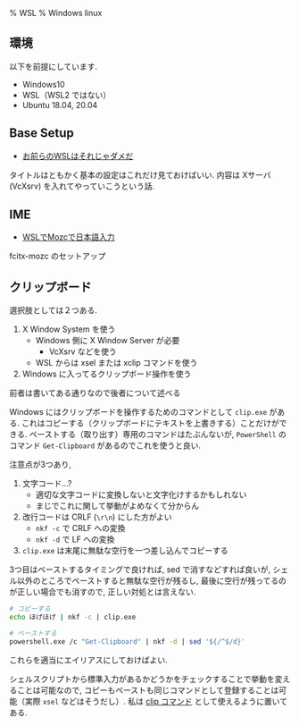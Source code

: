 % WSL
% Windows linux

## 環境

以下を前提にしています.

- Windows10
- WSL（WSL2 ではない）
- Ubuntu 18.04, 20.04

## Base Setup

- [お前らのWSLはそれじゃダメだ](https://xztaityozx.hatenablog.com/entry/2017/12/01/001544)

タイトルはともかく基本の設定はこれだけ見ておけばいい.
内容は Xサーバ (VcXsrv) を入れてやっていこうという話.

## IME

- [WSLでMozcで日本語入力](https://qiita.com/maromaro3721/items/be8ce6e3cec4cbcdac00)

fcitx-mozc のセットアップ

## クリップボード

選択肢としては２つある.

1. X Window System を使う
    - Windows 側に X Window Server が必要
        - VcXsrv などを使う
    - WSL からは xsel または xclip コマンドを使う
2. Windows に入ってるクリップボード操作を使う

前者は書いてある通りなので後者について述べる

Windows にはクリップボードを操作するためのコマンドとして `clip.exe` がある.
これはコピーする（クリップボードにテキストを上書きする）ことだけができる.
ペーストする（取り出す）専用のコマンドはたぶんないが, `PowerShell` のコマンド `Get-Clipboard` があるのでこれを使うと良い.

注意点が3つあり,

1. 文字コード...?
    - 適切な文字コードに変換しないと文字化けするかもしれない
    - まじでこれに関して挙動がよめなくて分からん
2. 改行コードは CRLF (`\r\n`) にした方がよい
    - `nkf -c` で CRLF への変換
    - `nkf -d` で LF への変換
3. `clip.exe` は末尾に無駄な空行を一つ差し込んでコピーする

3つ目はペーストするタイミングで良ければ, sed で消すなどすれば良いが,
シェル以外のところでペーストすると無駄な空行が残るし,
最後に空行が残ってるのが正しい場合でも消すので, 正しい対処とは言えない.

```bash
# コピーする
echo ほげほげ | nkf -c | clip.exe

# ペーストする
powershell.exe /c "Get-Clipboard" | nkf -d | sed '${/^$/d}'
```

これらを適当にエイリアスにしておけばよい.

シェルスクリプトから標準入力があるかどうかをチェックすることで挙動を変えることは可能なので,
コピーもペーストも同じコマンドとして登録することは可能（実際 `xsel` などはそうだし）.
私は [clip コマンド](https://github.com/cympfh/bin/blob/master/clip) として使えるように置いてある.
